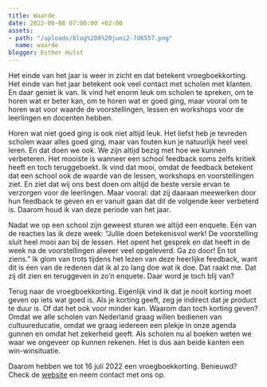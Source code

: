 ```yaml
---
title: Waarde
date: 2022-06-08 07:00:00 +02:00
assets:
- path: "/uploads/blog%208%20juni2-7d6557.png"
  name: waarde
blogger: Esther Hulst
---
```


Het einde van het jaar is weer in zicht en dat betekent vroegboekkorting. Het einde van het jaar betekent ook veel contact met scholen met klanten. En daar geniet ik van. Ik vind het enorm leuk om scholen te spreken, om te horen wat er beter kan, om te horen wat er goed ging, maar vooral om te horen wat voor waarde de voorstellingen, lessen en workshops voor de leerlingen en docenten hebben.

Horen wat niet goed ging is ook niet altijd leuk. Het liefst heb je tevreden scholen waar alles goed ging, maar van fouten kun je natuurlijk heel veel leren. En dat doen we ook. We zijn altijd bezig met hoe we kunnen verbeteren. Het mooiste is wanneer een school feedback soms zelfs kritiek heeft en toch teruggeboekt. Ik vind dat mooi, omdat de feedback betekent dat een school ook de waarde van de lessen, workshops en voorstellingen ziet. En ziet dat wij ons best doen om altijd de beste versie ervan te verzorgen voor de leerlingen. Maar vooral: dat zij daaraan meewerken door hun feedback te geven en er vanuit gaan dat dit de volgende keer verbeterd is. Daarom houd ik van deze periode van het jaar.

Nadat we op een school zijn geweest sturen we altijd een enquete. Eén van de reacties las ik deze week: “Jullie doen betekenisvol werk! De voorstelling sluit heel mooi aan bij de lessen. Het opent het gesprek en dat heeft in de week na de voorstellingen alweer veel opgeleverd. Ga zo door! En tot ziens.” Ik glom van trots tijdens het lezen van deze heerlijke feedback, want dit is éen van de redenen dat ik al zo lang doe wat ik doe. Dat raakt me. Dat zij dit zien en teruggeven in zo’n enquete. Daar word je toch blij van?

Terug naar de vroegboekkorting. Eigenlijk vind ik dat je nooit korting moet geven op iets wat goed is. Als je korting geeft, zeg je indirect dat je product te duur is. Of dat het ook voor minder kan. Waarom dan toch korting geven? Omdat we alle scholen van Nederland graag willen bedienen van cultuureducatie, omdat we graag iedereen een plekje in onze agenda gunnen en omdat het zekerheid geeft. Als scholen nu al boeken weten we waar we ongeveer op kunnen rekenen. Het is dus aan beide kanten een win-winsituatie.

Daarom hebben we tot 16 juli 2022 een vroegboekkorting. Benieuwd? Check de [website](https://www.opde1sterij.nl/opde1sterij/actie/) en neem contact met ons op.